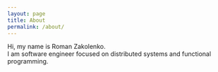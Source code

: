 ```yaml
---
layout: page
title: About
permalink: /about/
---
```


Hi, my name is Roman Zakolenko. <br>
I am software engineer focused on distributed systems and functional programming.

<a href="https://github.com/zakolenko"> <i class="fa fa-github"></i> </a>